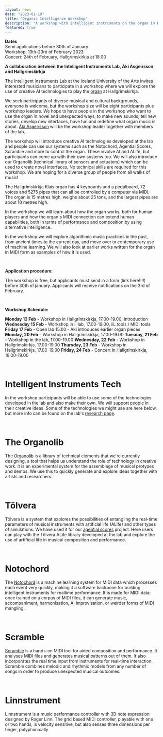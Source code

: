 ```yaml
---
layout: news
date: "2023-01-19"
title: "Organic Intelligence Workshop"
description: "A workshop with intelligent instruments on the organ in Hallgrimskirkja"
featured: true
---
```


<script>
import CaptionedImage from "../../components/Images/CaptionedImage.svelte"
</script>

**Dates**  
Send applications before 30th of January  
Workshop: 13th-23rd of February 2023  
Concert: 24th of February, Hallgrímskirkja at 18:00  


**A collaboration between the Intelligent Instruments Lab, Áki Ásgeirsson and Hallgrímskirkja**

The Intelligent Instruments Lab at the Iceland University of the Arts invites interested musicians to participate in a workshop where we will explore the use of creative AI technologies to play the [organ](https://listvinafelag.is/en/the-72-stop-klaisorgan/) at Hallgrimskirkja. 

<CaptionedImage
src="news/organicintelligence.png"
alt="A picture of the ii lab team with Aki climbing the church tower"
caption="Some of the ii lab team and Aki at Hallgrimskirkja"/>


We seek participants of diverse musical and cultural backgrounds, everyone is welcome, but the workshop size will be eight participants plus workshop leaders. We hope to have people in the workshop who want to use the organ in novel and unexpected ways, to make new sounds, tell new stories, develop new interfaces, have fun and redefine what organ music is about. [Áki Ásgeirsson](https://www.cafeoto.co.uk/artists/aki-asgeirsson/) will be the workshop leader together with members of the lab.

The workshop will introduce creative AI technologies developed at the lab and people can use our systems such as the Notochord, Agential Scores, Scramble and more to control the organ. These involve AI and ALife, but participants can come up with their own systems too. We will also introduce our Organolib (technical library of sensors and actuators) which can be used to create novel interfaces. No technical skills are required for this workshop. We are hoping for a diverse group of people from all walks of music!

The Hallgrímskirkja Klais organ has 4 keyboards and a pedalboard, 72 voices and 5275 pipes that can all be controlled by a computer via MIDI. The organ is 15 metres high, weighs about 25 tons, and the largest pipes are about 10 metres high.

In the workshop we will learn about how the organ works, both for human players and how the organ's MIDI connection can extend human capabilities, both in terms of performance and composition by using alternative intelligence.

In the workshop we will explore algorithmic music practices in the past, from ancient times to the current day, and move over to contemporary use of machine learning. We will also look at earlier works written for the organ in MIDI form as examples of how it is used. 

<br />

**Application procedure:**  

The workshop is free, but applicants must send in a form (link here!!!!) before 30th of january. Applicants will receive notifications on the 3rd of February.

<br>


**Workshop Schedule:**  

**Monday 13 Feb** - Workshop in Hallgrímskirkja, 17.00-19.00, introduction
**Wednesday 15 Feb** - Workshop in ii lab, 17.00-19.00, iiL tools / MIDI tools
**Friday 17 Feb** - Open lab 15.00 - Aki introduces earlier organ pieces
**Monday, 20 Feb** - Workshop in Hallgrímskirkja, 17.00-19.00
**Tuesday, 21 Feb** - Workshop in the lab, 17.00-19.00
**Wednesday, 22 Feb** - Workshop in Hallgrímskirkja, 17.00-19.00
**Thursday, 23 Feb** - Workshop in Hallgrímskirkja, 17.00-19.00
**Friday, 24 Feb** - Concert in Hallgrímskirkja, 18.00-19.00

<br>



# Intelligent Instruments Tech

In the workshop participants will be able to use some of the technologies developed in the lab and also make their own. We will support people in their creative ideas. Some of the technologies we might use are here below, but more info can be found on the lab's [research page](https://iil.is/research).

<br>

# The Organolib

<CaptionedImage
src="news/new-instruments-workshop.jpg"
alt="Many different types of instruments and instrumental parts, both acoustic and electronic, placed on a yellow surface."
caption="We'll be bringing a tiny version of the Organolib"/>

The [Organolib](https://iil.is/research/organolib) is a library of technical elements that we're currently designing, a tool that helps us understand the role of technology in creative work. It is an experimental system for the assemblage of musical protypes and demos. We use this to quickly generate and explore ideas together with artists and researchers. 


<br>

# Tölvera

<CaptionedImage
src="research/projects/agential-leniatidal.jpg"
alt="Tölvera project."
caption="Artificial life made with Tölvera"/>

Tölvera is a system that explores the possibilities of entangling the real-time parameters of musical instruments with artificial life (ALife) and other types of simulations. We have used it for our [agential scores](https://iil.is/research/agential-scores) project. Here users can play with the Tölvera ALife library developed at the lab and explore the use of artificial life in musical composition and performance.

<br>

# Notochord

<CaptionedImage
src="research/projects/notochord-diagram.png"
alt="A technical diagram with math symbols and lines."
caption="The Notochord Diagram"/>

The [Notochord](https://iil.is/research/notochord) is a machine learning system for MIDI data which processes each event very quickly, making it a software backbone for building intelligent instruments for realtime performance. It is made for MIDI data: once trained on a corpus of MIDI files, it can generate music, accompaniment, harmonisation, AI improvisation, or weirder forms of MIDI mangling.

<br>


# Scramble

<CaptionedImage
src="research/projects/scramble.png"
alt="Technical audio interface."
caption="Scramble Interface"/>

[Scramble](https://iil.is/research/scramble) is a hands-on MIDI tool for aided composition and performance. It analyses MIDI files and generates musical patterns out of them. It also incorporates the real time input from instruments for real-time interaction. Scramble combines melodic and rhythmic models from any number of songs in order to produce unexpected musical outcomes.

<br>

# Linnstrument

<CaptionedImage
src="stock/linnstrument.svg"
alt="An electronic instruments with many buttons."
caption="The Linnstrument"/>

Linnstrument is a music performance controller with 3D note expression designed by Roger Linn. The grid based MIDI controller, playable with one or two hands, is velocity sensitive, but also senses three dimensions per finger, polyphonically

<br>
